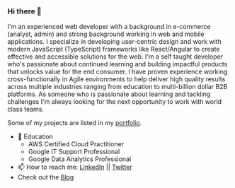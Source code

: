 ### Hi there 👋

<!--
**AnthonyM5/AnthonyM5** is a ✨ _special_ ✨ repository because its `README.md` (this file) appears on your GitHub profile.

Here are some ideas to get you started:

- 🔭 I’m currently working on ...

- 
- 🤔 I’m looking for help with ...
- 💬 Ask me about ...
- 📫 How to reach me: ...
- 😄 Pronouns: ...
- ⚡ Fun fact: ...
-->

I'm an experienced web developer with a background in e-commerce (analyst, admin) and strong background working in web and mobile applications.  I specialize in developing user-centric design and work with modern JavaScript (TypeScript) frameworks like React/Angular to create effective and accessible solutions for the web.  I'm a self taught developer who's passionate about continued learning and building impactful products that unlocks value for the end consumer.  I have proven experience working cross-functionally in Agile environments to help deliver high quality results across multiple industries ranging from education to multi-billion dollar B2B platforms.  As someone who is passionate about learning and tackling challenges I'm always looking for the next opportunity to work with world class teams.  

Some of my projects are listed in my [portfolio][4].

- 🌱 Education
  - AWS Certified Cloud Practitioner
  - Google IT Support Professional
  - Google Data Analytics Professional 
- 📫 How to reach me: [LinkedIn][2] || [Twitter][3]
- Check out the [Blog](https://anthonym5.github.io/my-awesome-blog/)

[2]:https://www.linkedin.com/in/anthonymai5/
[3]:https://twitter.com/Anthony76567225
[4]:anthonym-portfolio.netlify.app
